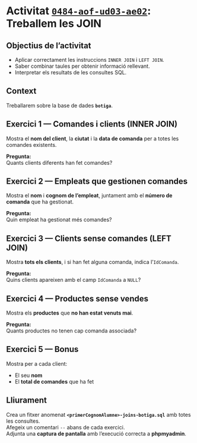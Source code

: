 # Activitat <u>`0484-aof-ud03-ae02`</u>: Treballem les JOIN

## Objectius de l’activitat
* Aplicar correctament les instruccions `INNER JOIN` i `LEFT JOIN`.  
* Saber combinar taules per obtenir informació rellevant.  
* Interpretar els resultats de les consultes SQL.

## Context
Treballarem sobre la base de dades **`botiga`**.  

## Exercici 1 — Comandes i clients (INNER JOIN)

Mostra el **nom del client**, la **ciutat** i la **data de comanda** per a totes les comandes existents.

**Pregunta:**  
Quants clients diferents han fet comandes?



## Exercici 2 — Empleats que gestionen comandes

Mostra el **nom** i **cognom de l’empleat**, juntament amb el **número de comanda** que ha gestionat.


**Pregunta:**  
Quin empleat ha gestionat més comandes?



## Exercici 3 — Clients sense comandes (LEFT JOIN)
Mostra **tots els clients**, i si han fet alguna comanda, indica l’`IdComanda`.


**Pregunta:**  
Quins clients apareixen amb el camp `IdComanda` a `NULL`?



## Exercici 4 — Productes sense vendes

Mostra els **productes** que **no han estat venuts mai**.


**Pregunta:**  
Quants productes no tenen cap comanda associada?



## Exercici 5 — Bonus

Mostra per a cada client:
* El seu **nom**
* El **total de comandes** que ha fet




## Lliurament
Crea un fitxer anomenat **`<primerCognomAlumne>-joins-botiga.sql`** amb totes les consultes.  
Afegeix un comentari `--` abans de cada exercici.  
Adjunta una **captura de pantalla** amb l’execució correcta a **phpmyadmin**.
